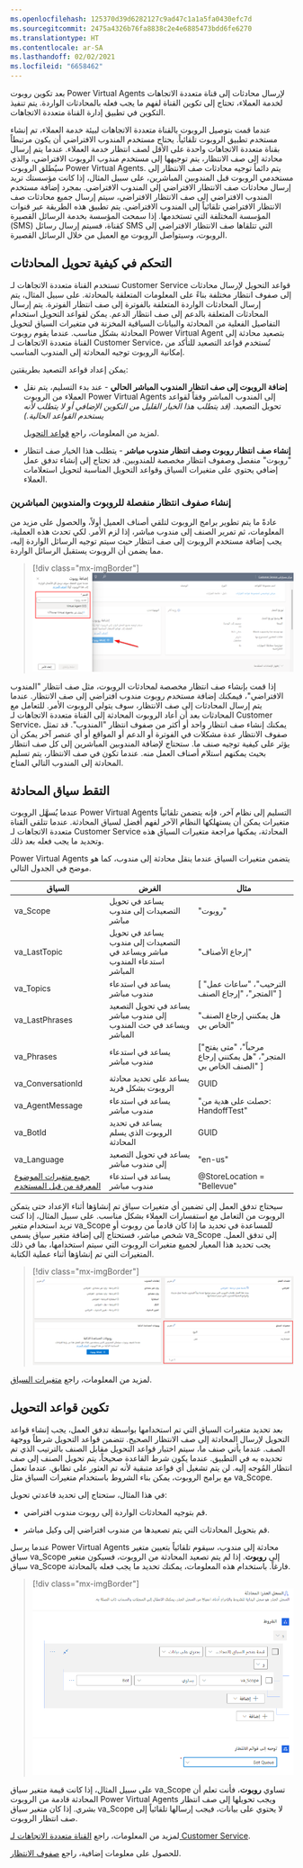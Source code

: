 ```yaml
---
ms.openlocfilehash: 125370d39d6282127c9ad47c1a1a5fa0430efc7d
ms.sourcegitcommit: 2475a4326b76fa8838c2e4e6885473bdd6fe6270
ms.translationtype: HT
ms.contentlocale: ar-SA
ms.lasthandoff: 02/02/2021
ms.locfileid: "6658462"
---
```

بعد تكوين روبوت Power Virtual Agents لإرسال محادثات إلى قناة متعددة الاتجاهات لخدمة العملاء، تحتاج إلى تكوين القناة لفهم ما يجب فعله بالمحادثات الواردة. يتم تنفيذ التكوين في تطبيق إدارة القناة متعددة الاتجاهات.

عندما قمت بتوصيل الروبوت بالقناة متعددة الاتجاهات لبيئة خدمة العملاء، تم إنشاء مستخدم تطبيق الروبوت تلقائياً. يحتاج مستخدم المندوب الافتراضي أن يكون مرتبطاً بقناة متعددة الاتجاهات واحدة على الأقل لصف انتظار خدمة العملاء. عندما يتم إرسال محادثة إلى صف الانتظار، يتم توجيهها إلى مستخدم مندوب الروبوت الافتراضي، والذي سيُطلق الروبوت Power Virtual Agents. يتم دائماً توجيه محادثات صف الانتظار إلى مستخدمي الروبوت قبل المندوبين المباشرين، على سبيل المثال، إذا كانت مؤسستك تريد إرسال محادثات صف الانتظار الافتراضي إلى المندوب الافتراضي. بمجرد إضافة مستخدم المندوب الافتراضي إلى صف الانتظار الافتراضي، سيتم إرسال جميع محادثات صف الانتظار الافتراضي تلقائياً إلى المندوب الافتراضي. يتم تطبيق هذه الطريقة عبر قنوات المؤسسة المختلفة التي تستخدمها. إذا سمحت المؤسسة بخدمة الرسائل القصيرة (SMS) كقناة، فسيتم إرسال رسائل SMS التي تتلقاها صف الانتظار الافتراضي إلى الروبوت، وسيتواصل الروبوت مع العميل من خلال الرسائل القصيرة.

## <a name="control-how-conversations-are-routed"></a>التحكم في كيفية تحويل المحادثات

تستخدم القناة متعددة الاتجاهات لـ Customer Service قواعد التحويل لإرسال محادثات إلى صفوف انتظار مختلفة بناءً على المعلومات المتعلقة بالمحادثة. على سبيل المثال، يتم إرسال المحادثات الواردة المتعلقة بالفوترة إلى صف انتظار الفوترة. يتم إرسال المحادثات المتعلقة بالدعم إلى صف انتظار الدعم. يمكن لقواعد التحويل استخدام التفاصيل الفعلية من المحادثة والبيانات السياقية المخزنة في متغيرات السياق لتحويل المحادثة بشكل مناسب. عندما يقوم روبوت Power Virtual Agent بتصعيد محادثة إلى القناة متعددة الاتجاهات لـ Customer Service، تُستخدم قواعد التصعيد للتأكد من إمكانية الروبوت توجيه المحادثة إلى المندوب المناسب.

يمكن إعداد قواعد التصعيد بطريقتين:

-   **إضافة الروبوت إلى صف انتظار المندوب المباشر الحالي** - عند بدء التسليم، يتم نقل العملاء من الروبوت Power Virtual Agents إلى المندوب المباشر وفقاً لقواعد تحويل التصعيد. *(قد يتطلب هذا الخيار القليل من التكوين الإضافي أو لا يتطلب لأنه يستخدم القواعد الحالية.)*
    
    لمزيد من المعلومات، راجع [قواعد التحويل](https://docs.microsoft.com/dynamics365/omnichannel/administrator/routing-rules/?azure-portal=true). 

-   **إنشاء صف انتظار روبوت وصف انتظار مندوب مباشر** - يتطلب هذا الخيار صف انتظار "روبوت" منفصل وصفوف انتظار مخصصة للمندوبين. قد تحتاج إلى إنشاء تدفق عمل إضافي يحتوي على متغيرات السياق وقواعد التحويل المناسبة لتحويل استعلامات العملاء.

### <a name="create-separate-bot-and-human-agent-queues"></a>إنشاء صفوف انتظار منفصلة للروبوت والمندوبين المباشرين

عادةً ما يتم تطوير برامج الروبوت لتلقي أصناف العميل أولاً، والحصول على مزيد من المعلومات، ثم تمرير الصنف إلى مندوب مباشر، إذا لزم الأمر. لكي تحدث هذه العملية، يجب إضافة مستخدم الروبوت إلى صف انتظار حيث سيتم توجيه الرسائل الواردة إليه، مما يضمن أن الروبوت يستقبل الرسائل الواردة.

> [!div class="mx-imgBorder"]
> [![لقطة شاشة لإعداد قدرة المندوب الافتراضي.](../media/unit-4-1-ssm.png)](../media/unit-4-1-ssm.png#lightbox)

إذا قمت بإنشاء صف انتظار مخصصة لمحادثات الروبوت، مثل صف انتظار "المندوب الافتراضي"، فيمكنك إضافة مستخدم روبوت مندوب افتراضي إلى صف الانتظار. عندما يتم إرسال المحادثات إلى صف الانتظار، سوف يتولى الروبوت الأمر. للتعامل مع المحادثات بعد أن أعاد الروبوت المحادثة إلى القناة متعددة الاتجاهات لـ Customer Service، يمكنك إنشاء صف انتظار واحد أو أكثر من صفوف انتظار "المندوب". قد تمثل صفوف الانتظار عدة مشكلات في الفوترة أو الدعم أو المواقع أو أي عنصر آخر يمكن أن يؤثر على كيفية توجيه صنف ما. ستحتاج لإضافة المندوبين المباشرين إلى كل صف انتظار بحيث يمكنهم استلام أصناف العمل منه. عندما تكون في صف الانتظار، يتم تسليم المحادثة إلى المندوب التالي المتاح.

## <a name="capture-the-conversation-context"></a>التقط سياق المحادثة

عندما يُسهَّل الروبوت Power Virtual Agents التسليم إلى نظام آخر، فإنه يتضمن تلقائياً متغيرات يمكن أن يستهلكها النظام الآخر لفهم أفضل لسياق المحادثة. عندما تتلقى القناة متعددة الاتجاهات لـ Customer Service المحادثة، يمكنها مراجعة متغيرات السياق هذه وتحديد ما يجب فعله بعد ذلك.

Power Virtual Agents يتضمن متغيرات السياق عندما ينقل محادثة إلى مندوب، كما هو موضح في الجدول التالي.

|     السياق                             |     الغرض                                                                     |     مثال                                                      |
|-----------------------------------------|---------------------------------------------------------------------------------|------------------------------------------------------------------|
|     va_Scope                            |     يساعد في تحويل التصعيدات إلى مندوب مباشر                                   |     "روبوت"                                                        |
|     va_LastTopic                        |     يساعد في تحويل التصعيدات إلى مندوب مباشر ويساعد في استدعاء المندوب المباشر    |     "إرجاع الأصناف"                                             |
|     va_Topics                           |     يساعد في استدعاء مندوب مباشر                                                |     [ "الترحيب"، "ساعات عمل المتجر"، "إرجاع الصنف" ]              |
|     va_LastPhrases                      |     يساعد في تحويل التصعيد إلى مندوب مباشر ويساعد في حث المندوب المباشر     |     "هل يمكنني إرجاع الصنف الخاص بي"                                     |
|     va_Phrases                          |     يساعد في استدعاء مندوب مباشر                                                |     ["مرحباً"، "متى يفتح المتجر"، "هل يمكنني إرجاع الصنف الخاص بي" ]    |
|     va_ConversationId                   |     يساعد على تحديد محادثة الروبوت بشكل فريد                                |     GUID                                                         |
|     va_AgentMessage                     |     يساعد في استدعاء مندوب مباشر                                                |     "حصلت على هدية من: HandoffTest"                             |
|     va_BotId                            |     يساعد في تحديد الروبوت الذي يسلم المحادثة                 |     GUID                                                         |
|     va_Language                         |     يساعد في تحويل التصعيد إلى مندوب مباشر                                    |     "en-us"                                                      |
|     [جميع متغيرات الموضوع المعرفة من قبل المستخدم](https://docs.microsoft.com/power-virtual-agents/how-to-variables/?azure-portal=true)    |     يساعد في استدعاء مندوب مباشر                                                |     @StoreLocation = "Bellevue"                                |

سيحتاج تدفق العمل إلى تضمين أي متغيرات سياق تم إنشاؤها أثناء الإعداد حتى يتمكن الروبوت من التعامل مع استفسارات العملاء بشكل مناسب. على سبيل المثال، إذا كنت تريد استخدام متغير va_Scope للمساعدة في تحديد ما إذا كان قادماً من روبوت أو شخص مباشر، فستحتاج إلى إضافة متغير سياق يسمى va_Scope إلى تدفق العمل. يجب تحديد هذا المعيار لجميع متغيرات الروبوت التي سيتم استخدامها، بما في ذلك المتغيرات التي تم إنشاؤها أثناء عملية الكتابة.

> [!div class="mx-imgBorder"]
> [![يتطابق اسم متغير السياق مع Power Virtual Agents اسم متغير الروبوت.](../media/unit-4-2-ssm.png)](../media/unit-4-2-ssm.png#lightbox)

لمزيد من المعلومات، راجع [متغيرات السياق](https://docs.microsoft.com/dynamics365/ai/customer-service-virtual-agent/how-to-handoff.md?azure-portal=true#contextual-variables-available-upon-hand-off). 

## <a name="configure-routing-rules"></a>تكوين قواعد التحويل

بعد تحديد متغيرات السياق التي تم استخدامها بواسطة تدفق العمل، يجب إنشاء قواعد التحويل لإرسال المحادثة إلى صف الانتظار الصحيح. تتضمن قواعد التحويل شرطاً ووجهة الصف. عندما يأتي صنف ما، سيتم اختبار قواعد التحويل مقابل الصنف بالترتيب الذي تم تحديده به في التطبيق. عندما يكون شرط القاعدة صحيحاً، يتم تحويل الصنف إلى صف انتظار المُوجه إليه. لن يتم تشغيل أي قواعد متبقية لأنه تم العثور على تطابق. عندما تعمل مع برامج الروبوت، يمكن بناء الشروط باستخدام متغيرات السياق مثل va_Scope.

في هذا المثال، ستحتاج إلى تحديد قاعدتي تحويل:

- قم بتوجيه المحادثات الواردة إلى روبوت مندوب افتراضي.

- قم بتحويل المحادثات التي يتم تصعيدها من مندوب افتراضي إلى وكيل مباشر.

عندما يرسل Power Virtual Agents محادثة إلى مندوب، سيقوم تلقائياً بتعيين متغير سياق va_Scope إلى **روبوت**. إذا لم يتم تصعيد المحادثة من الروبوت، فسيكون متغير سياق va_Scope فارغاً. باستخدام هذه المعلومات، يمكنك تحديد ما يجب فعله بالمحادثة.

> [!div class="mx-imgBorder"]
> [![تحدد الشروط ما إذا كانت المحادثة قد بدأت بواسطة روبوت أم شخص مباشر.](../media/unit-4-3-ssm.png)](../media/unit-4-3-ssm.png#lightbox)

على سبيل المثال، إذا كانت قيمة متغير سياق va_Scope تساوي **روبوت**، فأنت تعلم أن المحادثة قادمة من الروبوت Power Virtual Agents ويجب تحويلها إلى صف انتظار بشري. إذا كان متغير سياق va_Scope لا يحتوي على بيانات، فيجب إرسالها تلقائياً إلى صف انتظار الروبوت.

لمزيد من المعلومات، راجع [القناة متعددة الاتجاهات لـ Customer Service](https://docs.microsoft.com/dynamics365/omnichannel/administrator/unified-routing-work-distribution?azure-portal=true#overview-of-routing-system).

للحصول على معلومات إضافية، راجع [صفوف الانتظار](https://docs.microsoft.com/dynamics365/omnichannel/administrator/queues-omnichannel/?azure-portal=true). 
